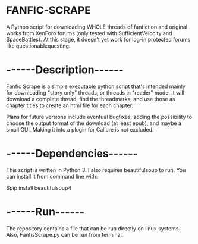 # FANFIC-SCRAPE

A Python script for downloading WHOLE threads of fanfiction and original works from XenForo forums (only tested with SufficientVelocity and SpaceBattles). At this stage, it doesn't yet work for log-in protected forums like questionablequesting.

# ------Description------
Fanfic Scrape is a simple executable python script that's intended mainly for downloading "story only" threads, or threads in "reader" mode. It will download a complete thread, find the threadmarks, and use those as chapter titles to create an html file for each chapter.

Plans for future versions include eventual bugfixes, adding the possibility to choose the output format of the download (at least epub), and maybe a small GUI. Making it into a plugin for Calibre is not excluded.

# ------Dependencies------
This script is written in Python 3.
I also requires beautifulsoup to run. You can install it from command line with:

$pip install beautifulsoup4

# ------Run------
The repository contains a file that can be run directly on linux systems. Also, FanfisScrape.py can be run from terminal.
